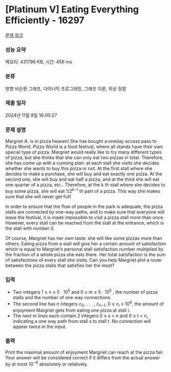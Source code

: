 # [Platinum V] Eating Everything Efficiently - 16297 

[문제 링크](https://www.acmicpc.net/problem/16297) 

### 성능 요약

메모리: 431796 KB, 시간: 456 ms

### 분류

방향 비순환 그래프, 다이나믹 프로그래밍, 그래프 이론, 위상 정렬

### 제출 일자

2024년 11월 8일 16:00:27

### 문제 설명

<p>Margriet A. is in pizza heaven! She has bought a oneday access pass to Pizza World. Pizza World is a food festival, where all stands have their own special type of pizza. Margriet would really like to try many different types of pizza, but she thinks that she can only eat two pizzas in total. Therefore, she has come up with a cunning plan: at each stall she visits she decides whether she wants to buy this pizza or not. At the first stall where she decides to make a purchase, she will buy and eat exactly one pizza. At the second one, she will buy and eat half a pizza, and at the third she will eat one quarter of a pizza, etc.. Therefore, at the k th stall where she decides to buy some pizza, she will eat 1/2<sup>k−1</sup> th part of a pizza. This way she makes sure that she will never get full!</p>

<p>In order to ensure that the flow of people in the park is adequate, the pizza stalls are connected by one-way paths, and to make sure that everyone will leave the festival, it is made impossible to visit a pizza stall more than once. However, every stall can be reached from the stall at the entrance, which is the stall with number 0.</p>

<p>Of course, Margriet has her own taste: she will like some pizzas more than others. Eating pizza from a stall will give her a certain amount of satisfaction which is equal to Margriet’s personal stall satisfaction number multiplied by the fraction of a whole pizza she eats there. Her total satisfaction is the sum of satisfactions of every stall she visits. Can you help Margriet plot a route between the pizza stalls that satisfies her the most?</p>

### 입력 

 <ul>
	<li>Two integers 1 ≤ n ≤ 5 · 10<sup>5</sup> and 0 ≤ m ≤ 5 · 10<sup>5</sup> , the number of pizza stalls and the number of one way connections.</li>
	<li>The second line has n integers c<sub>0</sub>, . . . , c<sub>n−1</sub>, 0 ≤ c<sub>i</sub> ≤ 10<sup>9</sup>, the amount of enjoyment Margriet gets from eating one pizza at stall i.</li>
	<li>The next m lines each contain 2 integers 0 ≤ s < n and 0 ≤ t < n, indicating a one way path from stall s to stall t. No connection will appear twice in the input.</li>
</ul>

### 출력 

 <p>Print the maximal amount of enjoyment Margriet can reach at the pizza fair. Your answer will be considered correct if it differs from the actual answer by at most 10<sup>−6</sup> absolutely or relatively.</p>


